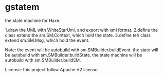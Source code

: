 # gstatem
the state machine for Haxe.

1.draw the UML with WhiteStarUml, and export with xmi format.
2.define the class extend the sm.SM.Context, which hold the state.
3.define teh class extend sm.SM.Msg, which hold the event.

Note:
the event will be autobuild with sm.SMBuilder.buildEvent.
the state will be autobuild with sm.SMBuilder.buildState.
the state machine will be autobuild with sm.SMBuilder.buildSM.

License:
this project follow Apache V2 license.
